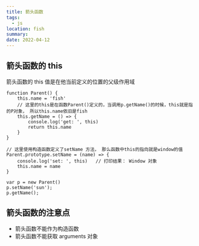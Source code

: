 ```yaml
---
title: 箭头函数
tags:
  - js
location: fish
summary:
date: 2022-04-12
---
```


## 箭头函数的 this

箭头函数的 this 值是在他当前定义的位置的父级作用域

```
function Parent() {
    this.name = 'fish'
    // 这里的this是在函数Parent()定义的，当调用p.getName()的时候，this就是指的P对象， 所以this.name依旧是fish
    this.getName = () => {
        console.log('get: ', this)
        return this.name
    }
}

// 这里使用构造函数定义了setName 方法， 那么函数中this的指向就是window的值
Parent.prototype.setName = (name) => {
    console.log('set: ', this)   // 打印结果： Window 对象
    this.name = name
}

var p = new Parent()
p.setName('sun');
p.getName();
```

## 箭头函数的注意点

- 箭头函数不能作为构造函数
- 箭头函数不能获取 arguments 对象
